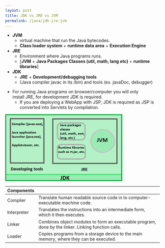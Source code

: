 ```yaml
---
layout: post
title: JDK vs JRE vs JVM
permalink: /java/jdk-jre-jvm
---
```


- **JVM**
  - virtual machine that run the Java bytecodes.
  - **Class loader system** + **runtime data area** + **Execution Engine**
- **JRE**
  - Environment where Java programs runs.
  - [**JVM** + **Java Packages Classes (util, math, lang etc)** + **runtime libraries**]
- **JDK**
  - **JRE** + **Development/debugging tools**
  - (Java compiler javac in its /bin) and tools (ex. javaDoc, debugger)

* For running Java programs on browser/computer you will only install JRE, for development JDK is required.
  * If you are deploying a WebApp with JSP, JDK is required as JSP is converted into Servlets by compilation.

![jdk-jre-jvm](https://github.com/arpit04tripathi/files-cdn/raw/cdn/java/jvm-architecture/jdk-jre-jvm.png)

|Components||
---|---
Compiler|Translate human readable source code in to computer-executable machine code.
Interpreter|Translates the instructions into an intermediate form, which it then executes.
Linker|Combines object modules to form an executable program, done by the linker. Linking function calls.
Loader|Copies programs from a storage device to the main memory, where they can be executed. 
